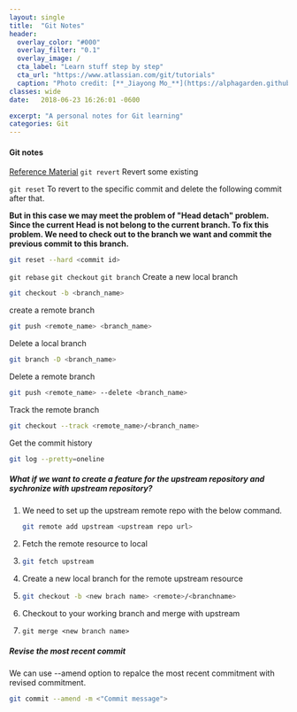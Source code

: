 ```yaml
---
layout: single
title:  "Git Notes"
header:
  overlay_color: "#000"
  overlay_filter: "0.1"
  overlay_image: /
  cta_label: "Learn stuff step by step"
  cta_url: "https://www.atlassian.com/git/tutorials"
  caption: "Photo credit: [**_Jiayong Mo_**](https://alphagarden.github.io)"
classes: wide
date:   2018-06-23 16:26:01 -0600

excerpt: "A personal notes for Git learning"
categories: Git
---
```


#### Git notes

[Reference Material](https://git-scm.com/docs/)
`git revert` Revert some existing

`git reset`
To revert to the specific commit and delete the following commit after that.

**But in this case we may meet the problem of "Head detach" problem. Since the current Head is not belong to the current branch. To fix  this problem. We need to check out to the branch we want and commit the previous commit to this branch.** 
``` bash
git reset --hard <commit id>
```
`git rebase`
`git checkout`
`git branch`
Create a new local branch
``` bash 
git checkout -b <branch_name>
```
create a remote branch
``` bash
git push <remote_name> <branch_name>
```
Delete a local branch
``` bash
git branch -D <branch_name>
```
Delete a remote branch
``` bash
git push <remote_name> --delete <branch_name>
```
Track the remote branch
``` bash 
git checkout --track <remote_name>/<branch_name>
```
Get the commit history 
``` bash
git log --pretty=oneline
```

##### What if we want to create a feature for the upstream repository and sychronize with upstream repository? 

1. We need to set up the upstream remote repo with the below command.

   ```bash
   git remote add upstream <upstream repo url>
   ```

2. Fetch the remote resource to local

3. ```bash
   git fetch upstream
   ```

4. Create a new local branch for the remote upstream resource

5. ```bash
   git checkout -b <new brach name> <remote>/<branchname>
   ```

6. Checkout to your working branch and merge with upstream 

7. ```
   git merge <new branch name>
   ```

##### Revise the most recent commit

We can use --amend option to repalce the most recent commitment with revised commitment.

```bash
git commit --amend -m <"Commit message">
```

